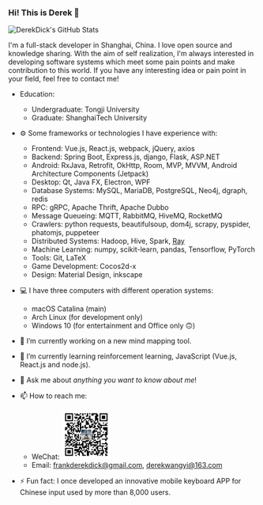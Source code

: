 ### Hi! This is Derek 👋

<img src="https://github-readme-stats.vercel.app/api?username=derekdick&count_private=true&show_icons=true" width="400" alt="DerekDick's GitHub Stats" />

I'm a full-stack developer in Shanghai, China. I love open source and knowledge sharing. With the aim of self realization, I'm always interested in developing software systems which meet some pain points and make contribution to this world. If you have any interesting idea or pain point in your field, feel free to contact me!

- Education:
  - Undergraduate: Tongji University
  - Graduate: ShanghaiTech University

- ⚙ Some frameworks or technologies I have experience with:

  - Frontend: Vue.js, React.js, webpack, jQuery, axios
  - Backend: Spring Boot, Express.js, django, Flask, ASP.NET
  - Android: RxJava, Retrofit, OkHttp, Room, MVP, MVVM, Android Architecture Components (Jetpack)
  - Desktop: Qt, Java FX, Electron, WPF
  - Database Systems: MySQL, MariaDB, PostgreSQL, Neo4j, dgraph, redis
  - RPC: gRPC, Apache Thrift, Apache Dubbo
  - Message Queueing: MQTT, RabbitMQ, HiveMQ, RocketMQ
  - Crawlers: python requests, beautifulsoup, dom4j, scrapy, pyspider, phatomjs, puppeteer
  - Distributed Systems: Hadoop, Hive, Spark, [Ray](https://github.com/ray-project/ray)
  - Machine Learning: numpy, scikit-learn, pandas, Tensorflow, PyTorch
  - Tools: Git, LaTeX
  - Game Development: Cocos2d-x
  - Design: Material Design, inkscape

- 💻 I have three computers with different operation systems:
  - macOS Catalina (main)
  - Arch Linux (for development only)
  - Windows 10 (for entertainment and Office only :upside_down_face:)

- 🔭 I’m currently working on a new mind mapping tool.
- 🌱 I’m currently learning reinforcement learning, JavaScript (Vue.js, React.js and node.js).
- 💬 Ask me about _anything you want to know about me_!
- 📫 How to reach me:
  - WeChat: <img src="./wechat.jpg" width="100" alt="WeChat QR code" />
  - Email: frankderekdick@gmail.com, derekwangyi@163.com
- ⚡ Fun fact: I once developed an innovative mobile keyboard APP for Chinese input used by more than 8,000 users.
